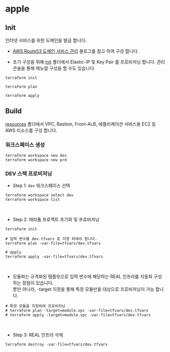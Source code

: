 # apple

## Init

인터넷 서비스를 위한 도메인을 발급 합니다.

- [AWS Route53 도메인 서비스 관리](https://symplesims.github.io/devops/route53/acm/hosting/2022/04/09/aws-route53.html) 블로그를 참고 하여 구성 합니다.

- 초기 구성을 위해 [init](./init/) 폴더에서 Elastic-IP 및 Key Pair 를 프로비저닝 합니다. 관리 콘솔을 통해 매뉴얼 구성을 할 수도 있습니다. 

```
terraform init

terraform plan

terraform apply
```


## Build

[resources](./resources/) 폴더에서 VPC, Bastion, Front-ALB, 애플리케이션 서비스용 EC2 등 AWS 리소스를 구성 합니다.    

### 워크스페이스 생성 
```
terraform workspace new dev
terraform workspace new prd
```

### DEV 스택 프로비저닝 

- Step 1: `dev` 워크스페이스 선택 
```
terraform workspace select dev
terraform workspace list
```

<br>

- Step 2: 테라폼 프로젝트 초기화 및 프로비저닝

```
terraform init

# 입력 변수를 dev.tfvars 로 지정 하여야 합니다. 
terraform plan -var-file=tfvars/dev.tfvars

# apply
terraform apply -var-file=tfvars/dev.tfvars
```

<br>

- 모듈화는 규격화된 템플릿으로 입력 변수에 해당하는 REAL 인프라를 자동화 구성하는 장점이 있습니다.  
뿐만 아니라, -target 지정을 통해 특정 모듈만을 대상으로 프로비저닝이 가능 합니다. 
```
# 특정 모듈을 지정하여 프로비저닝 
# terraform plan -target=module.vpc -var-file=tfvars/dev.tfvars 
# terraform apply -target=module.vpc -var-file=tfvars/dev.tfvars 
```

<br>

- Step 3: REAL 인프라 삭제 
```
terraform destroy -var-file=tfvars/dev.tfvars
```
